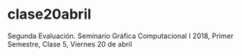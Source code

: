 # clase20abril
Segunda Evaluación. Seminario Gráfica Computacional I 2018, Primer Semestre, Clase 5, Viernes 20 de abril
